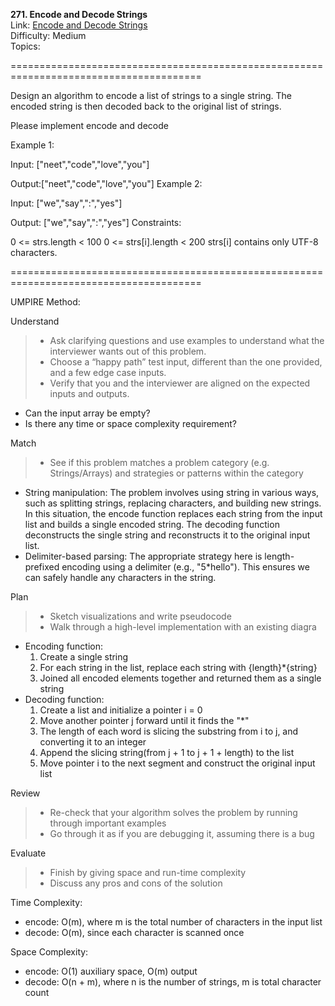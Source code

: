 **271. Encode and Decode Strings**  
Link: [Encode and Decode Strings](https://neetcode.io/problems/string-encode-and-decode?list=neetcode150)  
Difficulty: Medium  
Topics: 

=======================================================================================

Design an algorithm to encode a list of strings to a single string. The encoded string is then decoded back to the original list of strings.

Please implement encode and decode

Example 1:

Input: ["neet","code","love","you"]

Output:["neet","code","love","you"]
Example 2:

Input: ["we","say",":","yes"]

Output: ["we","say",":","yes"]
Constraints:

0 <= strs.length < 100
0 <= strs[i].length < 200
strs[i] contains only UTF-8 characters.

=======================================================================================

UMPIRE Method:

Understand
> - Ask clarifying questions and use examples to understand what the interviewer wants out of this problem.
> - Choose a “happy path” test input, different than the one provided, and a few edge case inputs.
> - Verify that you and the interviewer are aligned on the expected inputs and outputs.
- Can the input array be empty?
- Is there any time or space complexity requirement?

Match
> - See if this problem matches a problem category (e.g. Strings/Arrays) and strategies or patterns within the category
- String manipulation: The problem involves using string in various ways, such as splitting strings, replacing characters, and building new strings. In this situation, the encode function replaces each string from the input list and builds a single encoded string. The decoding function deconstructs the single string and reconstructs it to the original input list.
- Delimiter-based parsing: The appropriate strategy here is length-prefixed encoding using a delimiter (e.g., "5*hello"). This ensures we can safely handle any characters in the string.
  
Plan
> - Sketch visualizations and write pseudocode
> - Walk through a high-level implementation with an existing diagra
- Encoding function:
  1. Create a single string
  2. For each string in the list, replace each string with {length}*{string}
  3. Joined all encoded elements together and returned them as a single string
- Decoding function:
  1. Create a list and initialize a pointer i = 0
  2. Move another pointer j forward until it finds the "*"
  3. The length of each word is slicing the substring from i to j, and converting it to an integer
  4. Append the slicing string(from j + 1 to j + 1 + length) to the list
  5. Move pointer i to the next segment and construct the original input list

Review
> - Re-check that your algorithm solves the problem by running through important examples
> - Go through it as if you are debugging it, assuming there is a bug

Evaluate
> - Finish by giving space and run-time complexity
> - Discuss any pros and cons of the solution


Time Complexity: 
- encode: O(m), where m is the total number of characters in the input list
- decode: O(m), since each character is scanned once  

Space Complexity:
- encode: O(1) auxiliary space, O(m) output
- decode: O(n + m), where n is the number of strings, m is total character count

